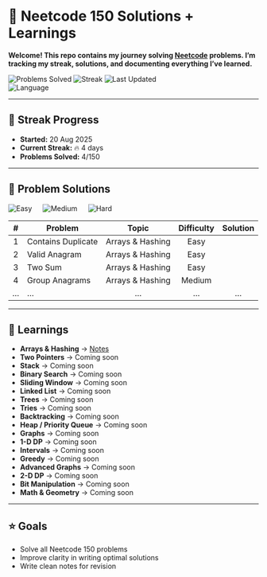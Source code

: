 # 🚀 Neetcode 150 Solutions + Learnings  

**Welcome! This repo contains my journey solving [Neetcode](https://neetcode.io/) problems.  I’m tracking my streak, solutions, and documenting everything I’ve learned.**

![Problems Solved](https://img.shields.io/badge/Solved-4%2F150-brightgreen?style=for-the-badge) ![Streak](https://img.shields.io/badge/Streak-4%20days-orange?style=for-the-badge) ![Last Updated](https://img.shields.io/badge/Last%20Updated-23%20Aug%202025-success?style=for-the-badge) <br>
![Language](https://img.shields.io/badge/Language-Python-blue?style=for-the-badge&logo=python)


---

## 📅 Streak Progress  

- **Started:** 20 Aug 2025  
- **Current Streak:** 🔥 4 days  
- **Problems Solved:** 4/150  

---

## 📂 Problem Solutions  

![Easy](https://img.shields.io/badge/Easy-3-green) &emsp; ![Medium](https://img.shields.io/badge/Medium-1-yellow) &emsp; ![Hard](https://img.shields.io/badge/Hard-0-red)


| # | Problem | Topic | Difficulty | Solution |
|:---:|----------|:--------:|:-------------:|:-----------:|
| 1 | Contains Duplicate | Arrays & Hashing | Easy | [<img src="https://cdn.jsdelivr.net/gh/devicons/devicon/icons/python/python-original.svg" width="15" height="15"/>](problems/arrays_n_hashing/contains_duplicate.py)|
| 2 | Valid Anagram | Arrays & Hashing | Easy | [<img src="https://cdn.jsdelivr.net/gh/devicons/devicon/icons/python/python-original.svg" width="15" height="15"/>](problems/arrays_n_hashing/valid_anagram.py) |
| 3 | Two Sum | Arrays & Hashing | Easy | [<img src="https://cdn.jsdelivr.net/gh/devicons/devicon/icons/python/python-original.svg" width="15" height="15"/>](problems/arrays_n_hashing/two_sum.py) |
| 4 | Group Anagrams | Arrays & Hashing | Medium | [<img src="https://cdn.jsdelivr.net/gh/devicons/devicon/icons/python/python-original.svg" width="15" height="15"/>](problems/arrays_n_hashing/group_anagrams.py) |
| … | … | … | … | … |

---

## 📝 Learnings  

- **Arrays & Hashing** → [Notes](learnings/arrays_n_hashing.md)  
- **Two Pointers** → Coming soon  
- **Stack** → Coming soon
- **Binary Search** → Coming soon  
- **Sliding Window** → Coming soon  
- **Linked List** → Coming soon  
- **Trees** → Coming soon  
- **Tries** → Coming soon  
- **Backtracking** → Coming soon  
- **Heap / Priority Queue** → Coming soon  
- **Graphs** → Coming soon  
- **1-D DP** → Coming soon  
- **Intervals** → Coming soon  
- **Greedy** → Coming soon  
- **Advanced Graphs** → Coming soon  
- **2-D DP** → Coming soon  
- **Bit Manipulation** → Coming soon  
- **Math & Geometry** → Coming soon  

---

## ⭐ Goals  

- Solve all Neetcode 150 problems  
- Improve clarity in writing optimal solutions  
- Write clean notes for revision  
